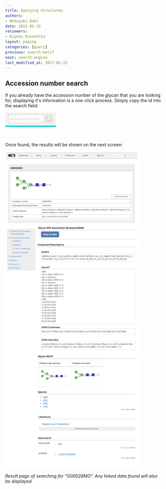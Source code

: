 ```yaml
---
title: Querying Structures
authors:
- Nobuyuki Aoki
date: 2015-05-15
reviewers:
- Kiyoko Kinoshita
layout: paging
categories: [query]
previous: search-motif
next: search-engine
last_modified_at: 2017-02-22
---
```


Accession number search
------------

If you already have the accession number of the glycan that you are looking for, displaying it's information is a one-click process.  Simply copy the id into the search field:

![Glytoucan Accession Number Search Interface](/images/manual/search-id.png)

<br>

Once found, the results will be shown on the next screen:

![Glytoucan Graphical Interface Results](/images/manual/glycan-entry2-G00028MO.png)

_Result page of searching for "G00028MO".  Any linked data found will also be displayed._

